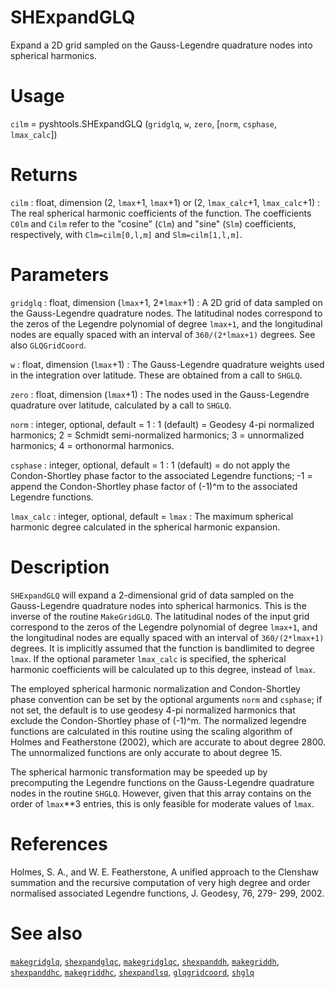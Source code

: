 # SHExpandGLQ

Expand a 2D grid sampled on the Gauss-Legendre quadrature nodes into spherical harmonics.

# Usage

`cilm` = pyshtools.SHExpandGLQ  (`gridglq`, `w`, `zero`, [`norm`, `csphase`, `lmax_calc`])

# Returns

`cilm` : float, dimension (2, `lmax`+1, `lmax`+1) or (2, `lmax_calc`+1, `lmax_calc`+1)
:   The real spherical harmonic coefficients of the function. The coefficients `C0lm` and `Cilm` refer to the "cosine" (`Clm`) and "sine" (`Slm`) coefficients, respectively, with `Clm=cilm[0,l,m]` and `Slm=cilm[1,l,m]`.

# Parameters

`gridglq` : float, dimension (`lmax`+1, 2\*`lmax`+1)
:   A 2D grid of data sampled on the Gauss-Legendre quadrature nodes. The latitudinal nodes correspond to the zeros of the Legendre polynomial of degree `lmax+1`, and the longitudinal nodes are equally spaced with an interval of `360/(2*lmax+1)` degrees. See also `GLQGridCoord`.

`w` : float, dimension (`lmax`+1)
:   The Gauss-Legendre quadrature weights used in the integration over latitude. These are obtained from a call to `SHGLQ`.
	
`zero` : float, dimension (`lmax`+1)
:   The nodes used in the Gauss-Legendre quadrature over latitude, calculated by a call to `SHGLQ`.
	
`norm` : integer, optional, default = 1
:   1 (default) = Geodesy 4-pi normalized harmonics; 2 = Schmidt semi-normalized harmonics; 3 = unnormalized harmonics; 4 = orthonormal harmonics.

`csphase` : integer, optional, default = 1
:   1 (default) = do not apply the Condon-Shortley phase factor to the associated Legendre functions; -1 = append the Condon-Shortley phase factor of (-1)^m to the associated Legendre functions.

`lmax_calc` : integer, optional, default = `lmax`
:   The maximum spherical harmonic degree calculated in the spherical harmonic expansion.

# Description

`SHExpandGLQ` will expand a 2-dimensional grid of data sampled on the Gauss-Legendre quadrature nodes into spherical harmonics. This is the inverse of the routine `MakeGridGLQ`. The latitudinal nodes of the input grid correspond to the zeros of the Legendre polynomial of degree `lmax+1`, and the longitudinal nodes are equally spaced with an interval of `360/(2*lmax+1)` degrees. It is implicitly assumed that the function is bandlimited to degree `lmax`. If the optional parameter `lmax_calc` is specified, the spherical harmonic coefficients will be calculated up to this degree, instead of `lmax`.

The employed spherical harmonic normalization and Condon-Shortley phase convention can be set by the optional arguments `norm` and `csphase`; if not set, the default is to use geodesy 4-pi normalized harmonics that exclude the Condon-Shortley phase of (-1)^m. The normalized legendre functions are calculated in this routine using the scaling algorithm of Holmes and Featherstone (2002), which are accurate to about degree 2800. The unnormalized functions are only accurate to about degree 15. 

The spherical harmonic transformation may be speeded up by precomputing the Legendre functions on the Gauss-Legendre quadrature nodes in the routine `SHGLQ`. However, given that this array contains on the order of `lmax`**3 entries, this is only feasible for moderate values of `lmax`.

# References

Holmes, S. A., and W. E. Featherstone, A unified approach to the Clenshaw
summation and the recursive computation of very high degree and
order normalised associated Legendre functions, J. Geodesy, 76, 279-
299, 2002.

# See also

[`makegridglq`](pymakegridglq.html), [`shexpandglqc`](pyshexpandglqc.html), [`makegridglqc`](pymakegridglqc.html), [`shexpanddh`](pyshexpanddh.html), [`makegriddh`](pymakegriddh.html), [`shexpanddhc`](pyshexpanddhc.html), [`makegriddhc`](pymakegriddhc.html), [`shexpandlsq`](pyshexpandlsq.html), [`glqgridcoord`](pyglqgridcoord.html), [`shglq`](pyshglq.html)
